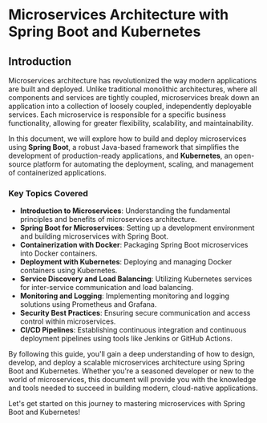 # Microservices Architecture with Spring Boot and Kubernetes

## Introduction

Microservices architecture has revolutionized the way modern applications are built and deployed. Unlike traditional monolithic architectures, where all components and services are tightly coupled, microservices break down an application into a collection of loosely coupled, independently deployable services. Each microservice is responsible for a specific business functionality, allowing for greater flexibility, scalability, and maintainability.

In this document, we will explore how to build and deploy microservices using **Spring Boot**, a robust Java-based framework that simplifies the development of production-ready applications, and **Kubernetes**, an open-source platform for automating the deployment, scaling, and management of containerized applications.

### Key Topics Covered
- **Introduction to Microservices**: Understanding the fundamental principles and benefits of microservices architecture.
- **Spring Boot for Microservices**: Setting up a development environment and building microservices with Spring Boot.
- **Containerization with Docker**: Packaging Spring Boot microservices into Docker containers.
- **Deployment with Kubernetes**: Deploying and managing Docker containers using Kubernetes.
- **Service Discovery and Load Balancing**: Utilizing Kubernetes services for inter-service communication and load balancing.
- **Monitoring and Logging**: Implementing monitoring and logging solutions using Prometheus and Grafana.
- **Security Best Practices**: Ensuring secure communication and access control within microservices.
- **CI/CD Pipelines**: Establishing continuous integration and continuous deployment pipelines using tools like Jenkins or GitHub Actions.

By following this guide, you'll gain a deep understanding of how to design, develop, and deploy a scalable microservices architecture using Spring Boot and Kubernetes. Whether you're a seasoned developer or new to the world of microservices, this document will provide you with the knowledge and tools needed to succeed in building modern, cloud-native applications.

Let's get started on this journey to mastering microservices with Spring Boot and Kubernetes!
